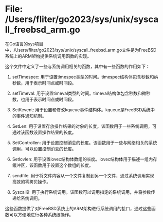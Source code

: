 # File: /Users/fliter/go2023/sys/unix/syscall_freebsd_arm.go

在Go语言的sys项目中，/Users/fliter/go2023/sys/unix/syscall_freebsd_arm.go文件是为FreeBSD系统上的ARM架构提供系统调用函数的实现。

这个文件中定义了一些与系统调用相关的函数，其中有一些函数的作用如下：

1. setTimespec: 用于设置timespec类型的时间。timespec结构体包含秒数和纳秒数，用于表示时间点或时间段。

2. setTimeval: 用于设置timeval类型的时间。timeval结构体包含秒数和微秒数，也用于表示时间点或时间段。

3. SetKevent: 用于设置和修改kqueue事件结构体。kqueue是FreeBSD系统中的事件通知机制。

4. SetLen: 用于设置存放操作结果的对象的长度。该函数用于一些系统调用，可通过该函数设置操作结果的长度。

5. SetControllen: 用于设置控制消息的长度。该函数用于一些与网络相关的系统调用，可以设置控制消息的长度。

6. SetIovlen: 用于设置iovec结构体数组的长度。iovec结构体用于描述一组内存缓冲区，该函数用于设置这个数组的长度。

7. sendfile: 用于将文件内容从一个文件复制到另一个文件，通过系统调用实现高效的零拷贝操作。

8. Syscall9: 用于执行系统调用。该函数可以调用指定的系统调用，并将参数传递给系统调用。

这些函数提供了对FreeBSD系统上的ARM架构进行系统调用的接口，通过这些函数可以方便地进行各种系统级操作。

